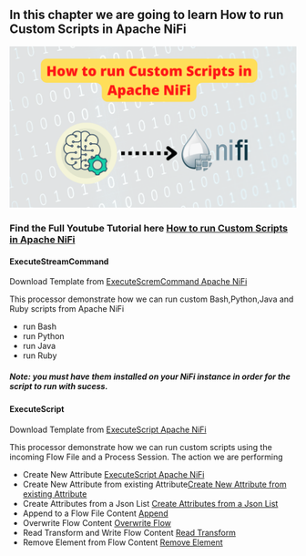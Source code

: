 ## In this chapter we are going to learn How to run Custom Scripts in Apache NiFi

![Run Custom Scripts](https://github.com/InsightByte/ApacheNifi/blob/main/Custom-Scripts/assets/Custom_scripts.png)


### Find the Full Youtube Tutorial here [How to run Custom Scripts in Apache NiFi](https://youtu.be/bn08IL_UHsQ)





#### ExecuteStreamCommand

Download Template from [ExecuteScremCommand Apache NiFi](https://github.com/InsightByte/ApacheNifi/blob/main/Custom-Scripts/templates/executeSteam.xml)

This processor demonstrate how we can run custom Bash,Python,Java and Ruby scripts from Apache NiFi

- run Bash
- run Python
- run Java
- run Ruby

##### Note: you must have them installed on your NiFi instance in order for the script to run with sucess.

#### ExecuteScript

Download Template from [ExecuteScript Apache NiFi](https://github.com/InsightByte/ApacheNifi/blob/main/Custom-Scripts/templates/executeScript.xml)

This processor demonstrate how we can run custom scripts using the incoming Flow File and a Process Session.
The action we are performing 
- Create New Attribute [ExecuteScript Apache NiFi](https://github.com/InsightByte/ApacheNifi/blob/main/Custom-Scripts/scripts/executeScript/create_new_attribute.py)
- Create New Attribute from existing Attribute[Create New Attribute from existing Attribute](https://github.com/InsightByte/ApacheNifi/blob/main/Custom-Scripts/scripts/executeScript/create_new_attribute_from_existing.py)
- Create Attributes from a Json List [Create Attributes from a Json List](https://github.com/InsightByte/ApacheNifi/blob/main/Custom-Scripts/scripts/executeScript/create_attributes_from_list.py)
- Append to a Flow File Content [Append](https://github.com/InsightByte/ApacheNifi/blob/main/Custom-Scripts/scripts/executeScript/append_to_flow_content.py)
- Overwrite Flow Content [Overwrite Flow](https://github.com/InsightByte/ApacheNifi/blob/main/Custom-Scripts/scripts/executeScript/overwrite_flow_content.py)
- Read Transform and Write Flow Content [Read Transform](https://github.com/InsightByte/ApacheNifi/blob/main/Custom-Scripts/scripts/executeScript/read_transform_write.py)
- Remove Element from Flow Content [Remove Element](https://github.com/InsightByte/ApacheNifi/blob/main/Custom-Scripts/scripts/executeScript/read_remove_element_write.py)
  





